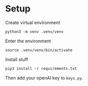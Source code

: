 # Setup 

Create virtual environment 
```
python3 -m venv .venv/venv
```

Enter the environment 
```
source .venv/venv/bin/activate
```

Install stuff
```
pip3 install -r requirements.txt
```

Then add your openAI key to `keys.py`. 
